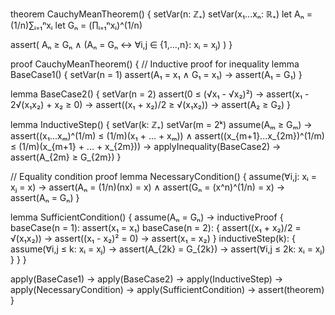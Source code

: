 theorem CauchyMeanTheorem() {
  setVar(n: ℤ₊)
  setVar(x₁...xₙ: ℝ₊)
  let Aₙ = (1/n)∑ᵢ₌₁ⁿxᵢ
  let Gₙ = (∏ᵢ₌₁ⁿxᵢ)^(1/n)
  
  assert(
    Aₙ ≥ Gₙ ∧
    (Aₙ = Gₙ ↔ ∀i,j ∈ {1,...,n}: xᵢ = xⱼ)
  )
}

proof CauchyMeanTheorem() {
  // Inductive proof for inequality
  lemma BaseCase1() {
    setVar(n = 1)
    assert(A₁ = x₁ ∧ G₁ = x₁) →
    assert(A₁ = G₁)
  }

  lemma BaseCase2() {
    setVar(n = 2)
    assert(0 ≤ (√x₁ - √x₂)²) →
    assert(x₁ - 2√(x₁x₂) + x₂ ≥ 0) →
    assert((x₁ + x₂)/2 ≥ √(x₁x₂)) →
    assert(A₂ ≥ G₂)
  }

  lemma InductiveStep() {
    setVar(k: ℤ₊)
    setVar(m = 2ᵏ)
    assume(Aₘ ≥ Gₘ) →
    assert((x₁...xₘ)^(1/m) ≤ (1/m)(x₁ + ... + xₘ)) ∧
    assert((x_{m+1}...x_{2m})^(1/m) ≤ (1/m)(x_{m+1} + ... + x_{2m})) →
    applyInequality(BaseCase2) →
    assert(A_{2m} ≥ G_{2m})
  }

  // Equality condition proof
  lemma NecessaryCondition() {
    assume(∀i,j: xᵢ = xⱼ = x) →
    assert(Aₙ = (1/n)(nx) = x) ∧
    assert(Gₙ = (x^n)^(1/n) = x) →
    assert(Aₙ = Gₙ)
  }

  lemma SufficientCondition() {
    assume(Aₙ = Gₙ) →
    inductiveProof {
      baseCase(n = 1): assert(x₁ = x₁)
      baseCase(n = 2): {
        assert((x₁ + x₂)/2 = √(x₁x₂)) →
        assert((x₁ - x₂)² = 0) →
        assert(x₁ = x₂)
      }
      inductiveStep(k): {
        assume(∀i,j ≤ k: xᵢ = xⱼ) →
        assert(A_{2k} = G_{2k}) →
        assert(∀i,j ≤ 2k: xᵢ = xⱼ)
      }
    }
  }

  apply(BaseCase1) →
  apply(BaseCase2) →
  apply(InductiveStep) →
  apply(NecessaryCondition) →
  apply(SufficientCondition) →
  assert(theorem)
}